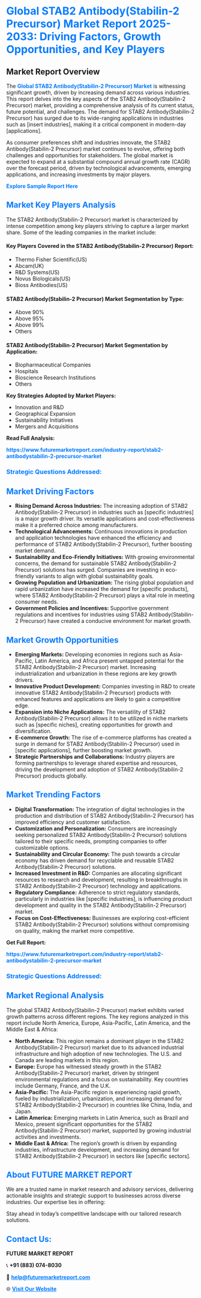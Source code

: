 <h1 style="color: #007BFF;">Global STAB2 Antibody(Stabilin-2 Precursor) Market Report 2025-2033: Driving Factors, Growth Opportunities, and Key Players</h1>

<section id="overview">
<h2>Market Report Overview</h2>
<p>The <a href="https://www.futuremarketreport.com/industry-report/stab2-antibodystabilin-2-precursor-market" style="color: #007BFF; text-decoration: none;"><strong>Global STAB2 Antibody(Stabilin-2 Precursor) Market</strong></a> is witnessing significant growth, driven by increasing demand across various industries. This report delves into the key aspects of the STAB2 Antibody(Stabilin-2 Precursor) market, providing a comprehensive analysis of its current status, future potential, and challenges. The demand for STAB2 Antibody(Stabilin-2 Precursor) has surged due to its wide-ranging applications in industries such as [insert industries], making it a critical component in modern-day [applications].</p>
<p>As consumer preferences shift and industries innovate, the STAB2 Antibody(Stabilin-2 Precursor) market continues to evolve, offering both challenges and opportunities for stakeholders. The global market is expected to expand at a substantial compound annual growth rate (CAGR) over the forecast period, driven by technological advancements, emerging applications, and increasing investments by major players.</p>
</section>

<section id="overview">
<p><a href="https://www.futuremarketreport.com/request-sample/reportId=104478" style="color: #007BFF; text-decoration: none;"><strong>Explore Sample Report Here</strong></a></p>
</section>

<section id="key-players">
<h2 style="color: #007BFF;">Market Key Players Analysis</h2>
<p>The STAB2 Antibody(Stabilin-2 Precursor) market is characterized by intense competition among key players striving to capture a larger market share. Some of the leading companies in the market include:</p>
<h4>Key Players Covered in the STAB2 Antibody(Stabilin-2 Precursor) Report:</h4>
<ul><li>Thermo Fisher Scientific(US)</li><li>Abcam(UK)</li><li>R&amp;D Systems(US)</li><li>Novus Biologicals(US)</li><li>Bioss Antibodies(US)</li></ul>
<h4>STAB2 Antibody(Stabilin-2 Precursor) Market Segmentation by Type:</h4>
<ul><li>Above 90%</li><li>Above 95%</li><li>Above 99%</li><li>Others</li></ul>

<h4>STAB2 Antibody(Stabilin-2 Precursor) Market Segmentation by Application:</h4>
<ul><li>Biopharmaceutical Companies</li><li>Hospitals</li><li>Bioscience Research Institutions</li><li>Others</li></ul>
<p><strong>Key Strategies Adopted by Market Players:</strong></p>
<ul>
<li>Innovation and R&D</li>
<li>Geographical Expansion</li>
<li>Sustainability Initiatives</li>
<li>Mergers and Acquisitions</li>
</ul>
</section>

<section>
<p><strong>Read Full Analysis: </strong></p><a href="https://www.futuremarketreport.com/industry-report/stab2-antibodystabilin-2-precursor-market" style="color: #007BFF; text-decoration: none;"><strong>https://www.futuremarketreport.com/industry-report/stab2-antibodystabilin-2-precursor-market</strong></a>
<h3 style="color: #007BFF;">Strategic Questions Addressed:</h3>
</section>

<section id="driving-factors">
<h2 style="color: #007BFF;">Market Driving Factors</h2>
<ul>
<li><strong>Rising Demand Across Industries:</strong> The increasing adoption of STAB2 Antibody(Stabilin-2 Precursor) in industries such as [specific industries] is a major growth driver. Its versatile applications and cost-effectiveness make it a preferred choice among manufacturers.</li>
<li><strong>Technological Advancements:</strong> Continuous innovations in production and application technologies have enhanced the efficiency and performance of STAB2 Antibody(Stabilin-2 Precursor), further boosting market demand.</li>
<li><strong>Sustainability and Eco-Friendly Initiatives:</strong> With growing environmental concerns, the demand for sustainable STAB2 Antibody(Stabilin-2 Precursor) solutions has surged. Companies are investing in eco-friendly variants to align with global sustainability goals.</li>
<li><strong>Growing Population and Urbanization:</strong> The rising global population and rapid urbanization have increased the demand for [specific products], where STAB2 Antibody(Stabilin-2 Precursor) plays a vital role in meeting consumer needs.</li>
<li><strong>Government Policies and Incentives:</strong> Supportive government regulations and incentives for industries using STAB2 Antibody(Stabilin-2 Precursor) have created a conducive environment for market growth.</li>
</ul>
</section>

<section id="growth-opportunities">
<h2 style="color: #007BFF;">Market Growth Opportunities</h2>
<ul>
<li><strong>Emerging Markets:</strong> Developing economies in regions such as Asia-Pacific, Latin America, and Africa present untapped potential for the STAB2 Antibody(Stabilin-2 Precursor) market. Increasing industrialization and urbanization in these regions are key growth drivers.</li>
<li><strong>Innovative Product Development:</strong> Companies investing in R&D to create innovative STAB2 Antibody(Stabilin-2 Precursor) products with enhanced features and applications are likely to gain a competitive edge.</li>
<li><strong>Expansion into Niche Applications:</strong> The versatility of STAB2 Antibody(Stabilin-2 Precursor) allows it to be utilized in niche markets such as [specific niches], creating opportunities for growth and diversification.</li>
<li><strong>E-commerce Growth:</strong> The rise of e-commerce platforms has created a surge in demand for STAB2 Antibody(Stabilin-2 Precursor) used in [specific applications], further boosting market growth.</li>
<li><strong>Strategic Partnerships and Collaborations:</strong> Industry players are forming partnerships to leverage shared expertise and resources, driving the development and adoption of STAB2 Antibody(Stabilin-2 Precursor) products globally.</li>
</ul>
</section>

<section id="trending-factors">
<h2 style="color: #007BFF;">Market Trending Factors</h2>
<ul>
<li><strong>Digital Transformation:</strong> The integration of digital technologies in the production and distribution of STAB2 Antibody(Stabilin-2 Precursor) has improved efficiency and customer satisfaction.</li>
<li><strong>Customization and Personalization:</strong> Consumers are increasingly seeking personalized STAB2 Antibody(Stabilin-2 Precursor) solutions tailored to their specific needs, prompting companies to offer customizable options.</li>
<li><strong>Sustainability and Circular Economy:</strong> The push towards a circular economy has driven demand for recyclable and reusable STAB2 Antibody(Stabilin-2 Precursor) solutions.</li>
<li><strong>Increased Investment in R&D:</strong> Companies are allocating significant resources to research and development, resulting in breakthroughs in STAB2 Antibody(Stabilin-2 Precursor) technology and applications.</li>
<li><strong>Regulatory Compliance:</strong> Adherence to strict regulatory standards, particularly in industries like [specific industries], is influencing product development and quality in the STAB2 Antibody(Stabilin-2 Precursor) market.</li>
<li><strong>Focus on Cost-Effectiveness:</strong> Businesses are exploring cost-efficient STAB2 Antibody(Stabilin-2 Precursor) solutions without compromising on quality, making the market more competitive.</li>
</ul>
</section>

<section>
<p><strong>Get Full Report: </strong></p><a href="https://www.futuremarketreport.com/industry-report/stab2-antibodystabilin-2-precursor-market" style="color: #007BFF; text-decoration: none;"><strong>https://www.futuremarketreport.com/industry-report/stab2-antibodystabilin-2-precursor-market</strong></a>
<h3 style="color: #007BFF;">Strategic Questions Addressed:</h3>
</section>


<section id="regional-analysis">
<h2 style="color: #007BFF;">Market Regional Analysis</h2>
<p>The global STAB2 Antibody(Stabilin-2 Precursor) market exhibits varied growth patterns across different regions. The key regions analyzed in this report include North America, Europe, Asia-Pacific, Latin America, and the Middle East & Africa:</p>
<ul>
<li><strong>North America:</strong> This region remains a dominant player in the STAB2 Antibody(Stabilin-2 Precursor) market due to its advanced industrial infrastructure and high adoption of new technologies. The U.S. and Canada are leading markets in this region.</li>
<li><strong>Europe:</strong> Europe has witnessed steady growth in the STAB2 Antibody(Stabilin-2 Precursor) market, driven by stringent environmental regulations and a focus on sustainability. Key countries include Germany, France, and the U.K.</li>
<li><strong>Asia-Pacific:</strong> The Asia-Pacific region is experiencing rapid growth, fueled by industrialization, urbanization, and increasing demand for STAB2 Antibody(Stabilin-2 Precursor) in countries like China, India, and Japan.</li>
<li><strong>Latin America:</strong> Emerging markets in Latin America, such as Brazil and Mexico, present significant opportunities for the STAB2 Antibody(Stabilin-2 Precursor) market, supported by growing industrial activities and investments.</li>
<li><strong>Middle East & Africa:</strong> The region’s growth is driven by expanding industries, infrastructure development, and increasing demand for STAB2 Antibody(Stabilin-2 Precursor) in sectors like [specific sectors].</li>
</ul>
</section>

<footer>
<h2 style="color: #007BFF;">About FUTURE MARKET REPORT</h2>
<p>We are a trusted name in market research and advisory services, delivering actionable insights and strategic support to businesses across diverse industries. Our expertise lies in offering:</p>

<p>Stay ahead in today’s competitive landscape with our tailored research solutions.</p>

<h2 style="color: #007BFF;">Contact Us:</h2>
<p><strong>FUTURE MARKET REPORT</strong></p>
<p>📞 <strong>+91 (883) 074-8030</strong></p>
<p>📧 <strong><a href="mailto:help@futuremarketreport.com" style="color: #007BFF;">help@futuremarketreport.com</a></strong></p>
<p>🌐 <strong><a href="https://www.futuremarketreport.com/" style="color: #007BFF;">Visit Our Website</a></strong></p>
</footer>